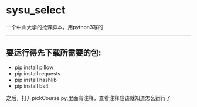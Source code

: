 # sysu_select
一个中山大学的抢课脚本，用python3写的

***
## 要运行得先下载所需要的包:
*  pip install pillow
*  pip install requests
*  pip install hashlib
*  pip install bs4
  
  之后，打开pickCourse.py,里面有注释，查看注释应该就知道怎么运行了
  
  
